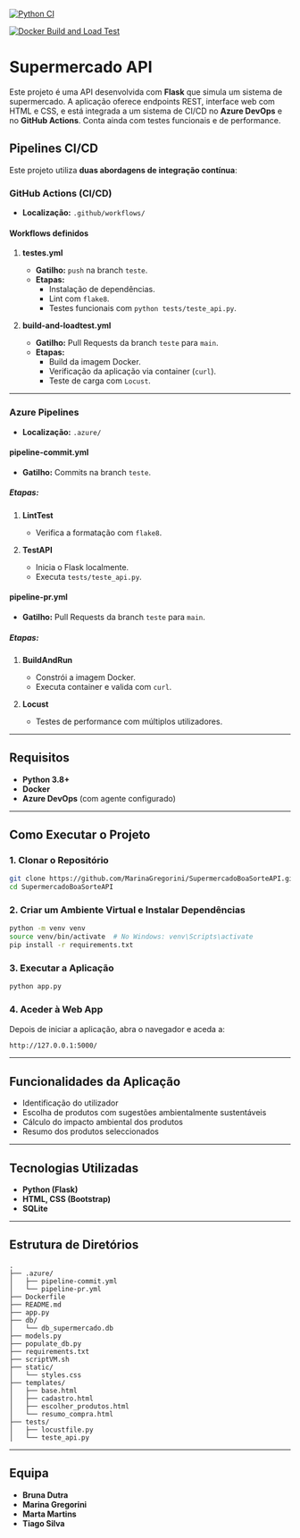 [![Python CI](https://github.com/MarinaGregorini/SupermercadoBoaSorteAPI/actions/workflows/testes-commit.yml/badge.svg?branch=teste&event=push)](https://github.com/MarinaGregorini/SupermercadoBoaSorteAPI/actions/workflows/testes-commit.yml)

[![Docker Build and Load Test](https://github.com/MarinaGregorini/SupermercadoBoaSorteAPI/actions/workflows/testes-pr.yml/badge.svg?branch=teste&event=pull_request)](https://github.com/MarinaGregorini/SupermercadoBoaSorteAPI/actions/workflows/testes-pr.yml)

# Supermercado API

Este projeto é uma API desenvolvida com **Flask** que simula um sistema de supermercado. A aplicação oferece endpoints REST, interface web com HTML e CSS, e está integrada a um sistema de CI/CD no **Azure DevOps** e no **GitHub Actions**. Conta ainda com testes funcionais e de performance.

## Pipelines CI/CD

Este projeto utiliza **duas abordagens de integração contínua**:

### GitHub Actions (CI/CD)

- **Localização:** `.github/workflows/`

#### Workflows definidos

1. **testes.yml**
   - **Gatilho:** `push` na branch `teste`.
   - **Etapas:**
     - Instalação de dependências.
     - Lint com `flake8`.
     - Testes funcionais com `python tests/teste_api.py`.

2. **build-and-loadtest.yml**
   - **Gatilho:** Pull Requests da branch `teste` para `main`.
   - **Etapas:**
     - Build da imagem Docker.
     - Verificação da aplicação via container (`curl`).
     - Teste de carga com `Locust`.

---

### Azure Pipelines

- **Localização:** `.azure/`

#### pipeline-commit.yml

- **Gatilho:** Commits na branch `teste`.

##### Etapas:

1. **LintTest**  
   - Verifica a formatação com `flake8`.

2. **TestAPI**  
   - Inicia o Flask localmente.
   - Executa `tests/teste_api.py`.

#### pipeline-pr.yml

- **Gatilho:** Pull Requests da branch `teste` para `main`.

##### Etapas:

1. **BuildAndRun**  
   - Constrói a imagem Docker.  
   - Executa container e valida com `curl`.

2. **Locust**  
   - Testes de performance com múltiplos utilizadores.

---

## Requisitos

- **Python 3.8+**  
- **Docker**  
- **Azure DevOps** (com agente configurado)

---

## Como Executar o Projeto

### 1. Clonar o Repositório

```bash
git clone https://github.com/MarinaGregorini/SupermercadoBoaSorteAPI.git
cd SupermercadoBoaSorteAPI
```

### 2. Criar um Ambiente Virtual e Instalar Dependências

```bash
python -m venv venv
source venv/bin/activate  # No Windows: venv\Scripts\activate
pip install -r requirements.txt
```

### 3. Executar a Aplicação

```bash
python app.py
```

### 4. Aceder à Web App

Depois de iniciar a aplicação, abra o navegador e aceda a:

```bash
http://127.0.0.1:5000/
```

---

## Funcionalidades da Aplicação

- Identificação do utilizador  
- Escolha de produtos com sugestões ambientalmente sustentáveis  
- Cálculo do impacto ambiental dos produtos  
- Resumo dos produtos seleccionados  

---

## Tecnologias Utilizadas

- **Python (Flask)**  
- **HTML, CSS (Bootstrap)**  
- **SQLite**

---

## Estrutura de Diretórios

```plaintext
.
├── .azure/
│   ├── pipeline-commit.yml
│   └── pipeline-pr.yml
├── Dockerfile
├── README.md
├── app.py
├── db/
│   └── db_supermercado.db
├── models.py
├── populate_db.py
├── requirements.txt
├── scriptVM.sh
├── static/
│   └── styles.css
├── templates/
│   ├── base.html
│   ├── cadastro.html
│   ├── escolher_produtos.html
│   └── resumo_compra.html
├── tests/
│   ├── locustfile.py
│   └── teste_api.py
```

---

## Equipa

- **Bruna Dutra**  
- **Marina Gregorini**  
- **Marta Martins**  
- **Tiago Silva**
